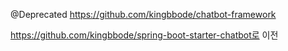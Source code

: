 @Deprecated https://github.com/kingbbode/chatbot-framework

https://github.com/kingbbode/spring-boot-starter-chatbot로 이전
